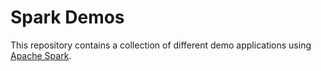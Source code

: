 Spark Demos
===========

This repository contains a collection of different demo applications using [Apache Spark](https://spark.apache.org/).
